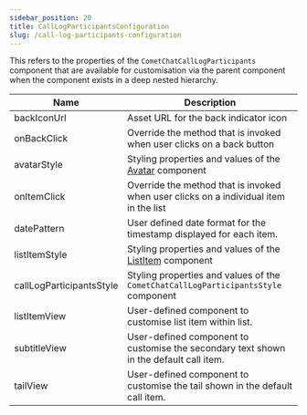 ```yaml
---
sidebar_position: 20
title: CallLogParticipantsConfiguration
slug: /call-log-participants-configuration
---
```


This refers to the properties of the `CometChatCallLogParticipants` component that are available for customisation via the parent component when the component exists in a deep nested hierarchy.

| Name | Description | 
| ---- | ---- | 
| backIconUrl | Asset URL for the back indicator icon | 
| onBackClick | Override the method that is invoked when user clicks on a back button | 
| avatarStyle | Styling properties and values of the [Avatar](/web-elements/avatar) component | 
| onItemClick | Override the method that is invoked when user clicks on a individual item in the list | 
| datePattern | User defined date format for the timestamp displayed for each item. | 
| listItemStyle | Styling properties and values of the [ListItem](/web-elements/list-item) component | 
| callLogParticipantsStyle | Styling properties and values of the `CometChatCallLogParticipantsStyle` component | 
| listItemView | User-defined component to customise list item within list. | 
| subtitleView | User-defined component to customise the secondary text shown in the default call item. | 
| tailView | User-defined component to customise the tail shown in the default call item. | 
